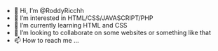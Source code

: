 - 👋 Hi, I’m @RoddyRicchh
- 👀 I’m interested in HTML/CSS/JAVASCRIPT/PHP
- 🌱 I’m currently learning HTML and CSS
- 💞️ I’m looking to collaborate on some websites or something like that
- 📫 How to reach me ...

<!---
RoddyRicchh/RoddyRicchh is a ✨ special ✨ repository because its `README.md` (this file) appears on your GitHub profile.
You can click the Preview link to take a look at your changes.
--->
